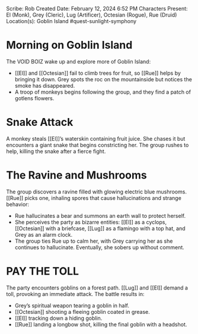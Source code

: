 Scribe: Rob
Created Date: February 12, 2024 6:52 PM
Characters Present: El (Monk), Grey (Cleric), Lug (Artificer), Octesian (Rogue), Rue (Druid)
Location(s): Goblin Island
#quest-sunlight-symphony
# Morning on Goblin Island
The VOID BOIZ wake up and explore more of Goblin Island:
* [[El]] and [[Octesian]] fail to climb trees for fruit, so [[Rue]] helps by bringing it down. Grey spots the roc on the mountainside but notices the smoke has disappeared.
* A troop of monkeys begins following the group, and they find a patch of gotlens flowers.
# Snake Attack
A monkey steals [[El]]’s waterskin containing fruit juice. She chases it but encounters a giant snake that begins constricting her. The group rushes to help, killing the snake after a fierce fight.
# The Ravine and Mushrooms
The group discovers a ravine filled with glowing electric blue mushrooms. [[Rue]] picks one, inhaling spores that cause hallucinations and strange behavior:
* Rue hallucinates a bear and summons an earth wall to protect herself.
* She perceives the party as bizarre entities: [[El]] as a cyclops, [[Octesian]] with a briefcase, [[Lug]] as a flamingo with a top hat, and Grey as an alarm clock.
* The group ties Rue up to calm her, with Grey carrying her as she continues to hallucinate. Eventually, she sobers up without comment.
# PAY THE TOLL
The party encounters goblins on a forest path. [[Lug]] and [[El]] demand a toll, provoking an immediate attack. The battle results in:
* Grey’s spiritual weapon tearing a goblin in half.
* [[Octesian]] shooting a fleeing goblin coated in grease.
* [[El]] tracking down a hiding goblin.
* [[Rue]] landing a longbow shot, killing the final goblin with a headshot.
